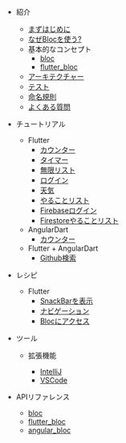 - 紹介

  - [まずはじめに](jp/gettingstarted.md)
  - [なぜBlocを使う?](jp/whybloc.md)
  - 基本的なコンセプト
    - [bloc](jp/coreconcepts.md)
    - [flutter_bloc](jp/flutterbloccoreconcepts.md)
  - [アーキテクチャー](jp/architecture.md)
  - [テスト](jp/testing.md)
  - [命名規則](jp/blocnamingconventions.md)
  - [よくある質問](jp/faqs.md)

- チュートリアル

  - Flutter
    - [カウンター](jp/fluttercountertutorial.md)
    - [タイマー](jp/fluttertimertutorial.md)
    - [無限リスト](jp/flutterinfinitelisttutorial.md)
    - [ログイン](jp/flutterlogintutorial.md)
    - [天気](jp/flutterweathertutorial.md)
    - [やることリスト](jp/fluttertodostutorial.md)
    - [Firebaseログイン](jp/flutterfirebaselogintutorial.md)
    - [Firestoreやることリスト](jp/flutterfirestoretodostutorial.md)
  - AngularDart
    - [カウンター](jp/angularcountertutorial.md)
  - Flutter + AngularDart
    - [Github検索](jp/flutterangulargithubsearch.md)

- レシピ

  - Flutter
    - [SnackBarを表示](jp/recipesfluttershowsnackbar.md)
    - [ナビゲーション](jp/recipesflutternavigation.md)
    - [Blocにアクセス](jp/recipesflutterblocaccess.md)

- ツール

  - 拡張機能

    - [IntelliJ](jp/blocintellijextension.md)
    - [VSCode](jp/blocvscodeextension.md)

- APIリファレンス
  - [bloc](https://pub.dev/documentation/bloc/latest/bloc/bloc-library.html)
  - [flutter_bloc](jp/https://pub.dev/documentation/flutter_bloc/latest/flutter_bloc/flutter_bloc-library.html)
  - [angular_bloc](https://pub.dev/documentation/angular_bloc/latest/angular_dart/angular_dart-library.html)
